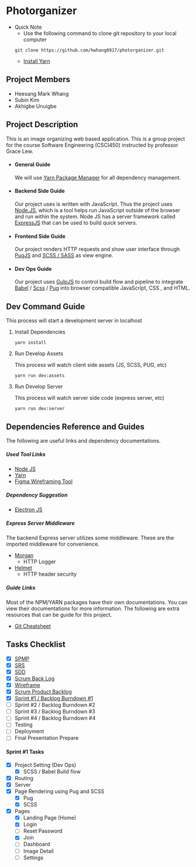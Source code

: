 # Photorganizer

- Quick Note
  - Use the following command to clone git repository to your local computer
  ```shell
  git clone https://github.com/hwhang0917/photorganizer.git
  ```
  - [Install Yarn](https://yarnpkg.com/getting-started/install)

## Project Members

- Heesang Mark Whang
- Subin Kim
- Akhigbe Unuigbe

## Project Description

This is an image organizing web based application. This is a group project for the course Software Engineering (CSCI450) instructed by professor Grace Lew.

- #### General Guide

  We will use [Yarn Package Manager](https://yarnpkg.com/) for all dependency management.

- #### Backend Side Guide

  Our project uses is written with JavaScript. Thus the project uses [Node.JS](https://nodejs.org/), which is a tool helps run JavaScript outside of the browser and run within the system. Node JS has a server framework called [ExpressJS](https://expressjs.com/) that can be used to build quick servers.

- #### Frontend Side Guide

  Our project renders HTTP requests and show user interface through [PugJS]() and [SCSS / SASS](https://sass-lang.com/) as view engine.

- #### Dev Ops Guide

  Our project uses [GulpJS](https://gulpjs.com/) to control build flow and pipeline to integrate [Babel](https://babeljs.io/) / [Scss](https://sass-lang.com/) / [Pug](http://pugjs.org/) into browser compatible JavaScript, CSS , and HTML.

## Dev Command Guide

This process will start a development server in localhost

1. Install Dependencies

   ```shell
   yarn install
   ```

2. Run Develop Assets

   This process will watch client side assets (JS, SCSS, PUG, etc)

   ```shell
   yarn run dev:assets
   ```

3. Run Develop Server

   This process will watch server side code (express server, etc)

   ```shell
   yarn run dev:server
   ```

## Dependencies Reference and Guides

The following are useful links and dependency documentations.

##### Used Tool Links

- [Node JS](https://nodejs.org/en/)
- [Yarn](https://yarnpkg.com/)
- [Figma Wireframing Tool](https://www.figma.com/)

##### Dependency Suggestion

- [Electron JS](https://www.electronjs.org/)

##### Express Server Middleware

The backend Express server utilizes some middleware. These are the imported middleware for convenience.

- [Morgan](https://www.npmjs.com/package/morgan)
  - HTTP Logger
- [Helmet](https://www.npmjs.com/package/helmet)
  - HTTP header security

##### Guide Links

Most of the NPM/YARN packages have their own documentations. You can view their documentations for more information. The following are extra resources that can be guide for this project.

- [Git Cheatsheet](https://rogerdudler.github.io/git-guide/index.html)

## Tasks Checklist

- [x] [SPMP](https://docs.google.com/document/d/1efZlZqXOyssNrvKTeD-z5PMA7D-dw2AZRmiQvfEBhv8/edit?usp=sharing)
- [x] [SRS](https://docs.google.com/document/d/11epIAPKunG_suhRi7M4IBe1h7vPPXuk_Qj3y8QR6Vw4/edit?usp=sharing)
- [x] [SDD](https://docs.google.com/document/d/1ACKGWFZgQT5GJlm6Oa4l6Cc52V0TqhxrQ5hAnHAdXaU/edit?usp=sharing)
- [x] [Scrum Back Log](https://docs.google.com/spreadsheets/d/1froPASSCHChP8bctYNTxjJfjIjAtwvmkpMPh1d5ASao/edit?usp=sharing)
- [x] [Wireframe](https://www.figma.com/file/QkBPxaX2kneznzkUjByjNu/Photorganizer?node-id=0%3A1)
- [x] [Scrum Product Backlog](https://docs.google.com/spreadsheets/d/1froPASSCHChP8bctYNTxjJfjIjAtwvmkpMPh1d5ASao/edit?usp=sharing)
- [x] [Sprint #1 / Backlog Burndown #1](https://docs.google.com/spreadsheets/d/1sndSPV_H6UHAk_Pwc_7X58iGypfG_1NRkCKKNrqRV7w/edit?usp=sharing)
- [ ] Sprint #2 / Backlog Burndown #2
- [ ] Sprint #3 / Backlog Burndown #3
- [ ] Sprint #4 / Backlog Burndown #4
- [ ] Testing
- [ ] Deployment
- [ ] Final Presentation Prepare

#### Sprint #1 Tasks

- [x] Project Setting (Dev Ops)
  - [x] SCSS / Babel Build flow
- [x] Routing
- [x] Server
- [x] Page Rendering using Pug and SCSS
  - [x] Pug
  - [x] SCSS
- [x] Pages
  - [x] Landing Page (Home)
  - [x] Login
  - [ ] Reset Password
  - [x] Join
  - [ ] Dashboard
  - [ ] Image Detail
  - [ ] Settings
